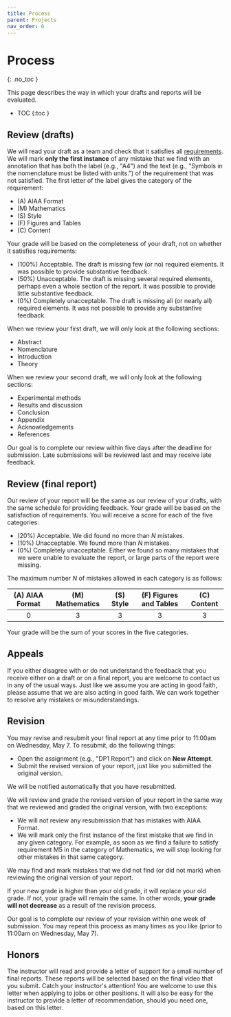 ```yaml
---
title: Process
parent: Projects
nav_order: 6
---
```


# Process
{: .no_toc }

This page describes the way in which your drafts and reports will be evaluated.

- TOC
{:toc }

## Review (drafts)

We will read your draft as a team and check that it satisfies all [requirements](requirements). We will mark **only the first instance** of any mistake that we find with an annotation that has both the label (e.g., "A4") and the text (e.g., "Symbols in the nomenclature must be listed with units.") of the requirement that was not satisfied. The first letter of the label gives the category of the requirement:

* (A) AIAA Format
* (M) Mathematics
* (S) Style
* (F) Figures and Tables
* (C) Content

Your grade will be based on the completeness of your draft, not on whether it satisfies requirements:

* (100%) Acceptable. The draft is missing few (or no) required elements. It was possible to provide substantive feedback.
* (50%) Unacceptable. The draft is missing several required elements, perhaps even a whole section of the report. It was possible to provide little substantive feedback.
* (0%) Completely unacceptable. The draft is missing all (or nearly all) required elements. It was not possible to provide any substantive feedback.

When we review your first draft, we will only look at the following sections:

* Abstract
* Nomenclature
* Introduction
* Theory

When we review your second draft, we will only look at the following sections:

* Experimental methods
* Results and discussion
* Conclusion
* Appendix
* Acknowledgements
* References

Our goal is to complete our review within five days after the deadline for submission. Late submissions will be reviewed last and may receive late feedback.


## Review (final report)

Our review of your report will be the same as our review of your drafts, with the same schedule for providing feedback. Your grade will be based on the satisfaction of requirements. You will receive a score for each of the five categories:

* (20%) Acceptable. We did found no more than $N$ mistakes.
* (10%) Unacceptable. We found more than $N$ mistakes.
* (0%) Completely unacceptable. Either we found so many mistakes that we were unable to evaluate the report, or large parts of the report were missing.

The maximum number $N$ of mistakes allowed in each category is as follows:

| (A) AIAA Format | (M) Mathematics | (S) Style | (F) Figures and Tables | (C) Content |
| :-: | :-: | :-: | :-: | :-: |
| 0 | 3 | 3 | 3 | 3 |

Your grade will be the sum of your scores in the five categories.

## Appeals

If you either disagree with or do not understand the feedback that you receive either on a draft or on a final report, you are welcome to contact us in any of the usual ways. Just like we assume you are acting in good faith, please assume that we are also acting in good faith. We can work together to resolve any mistakes or misunderstandings.


## Revision

You may revise and resubmit your final report at any time prior to 11:00am on Wednesday, May 7. To resubmit, do the following things:

* Open the assignment (e.g., "DP1 Report") and click on **New Attempt**.
* Submit the revised version of your report, just like you submitted the original version.

We will be notified automatically that you have resubmitted.

We will review and grade the revised version of your report in the same way that we reviewed and graded the original version, with two exceptions:

* We will not review any resubmission that has mistakes with AIAA Format.
* We will mark only the first instance of the first mistake that we find in any given category. For example, as soon as we find a failure to satisfy requirement M5 in the category of Mathematics, we will stop looking for other mistakes in that same category.

We may find and mark mistakes that we did not find (or did not mark) when reviewing the original version of your report.

If your new grade is higher than your old grade, it will replace your old grade. If not, your grade will remain the same. In other words, **your grade will not decrease** as a result of the revision process.

Our goal is to complete our review of your revision within one week of submission. You may repeat this process as many times as you like (prior to 11:00am on Wednesday, May 7).

## Honors

The instructor will read and provide a letter of support for a small number of final reports. These reports will be selected based on the final video that you submit. Catch your instructor's attention! You are welcome to use this letter when applying to jobs or other positions. It will also be easy for the instructor to provide a letter of recommendation, should you need one, based on this letter.
